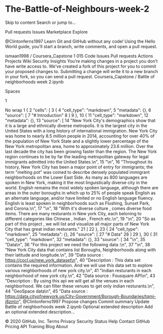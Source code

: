 # The-Battle-of-Neighbours-week-2

Skip to content
Search or jump to…

Pull requests
Issues
Marketplace
Explore
 
@Clintonferns1997 
Learn Git and GitHub without any code!
Using the Hello World guide, you’ll start a branch, write comments, and open a pull request.


ismaan1998
/
Coursera_Capstone
1
015
Code
Issues
Pull requests
Actions
Projects
Wiki
Security
Insights
You’re making changes in a project you don’t have write access to. We’ve created a fork of this project for you to commit your proposed changes to. Submitting a change will write it to a new branch in your fork, so you can send a pull request.
Coursera_Capstone
/
Battle of neighborhoods week 2.ipynb
 

Spaces

1

No wrap
1
{
2
 "cells": [
3
  {
4
   "cell_type": "markdown",
5
   "metadata": {},
6
   "source": [
7
    "# Introduction"
8
   ]
9
  },
10
  {
11
   "cell_type": "markdown",
12
   "metadata": {},
13
   "source": [
14
    "New York City's demographics show that it is a large and ethnically diverse metropolis. It is the largest city in the United States with a long history of international immigration. New York City was home to nearly 8.5 million people in 2014, accounting for over 40% of the population of New York State and a slightly lower percentage of the New York metropolitan area, home to approximately 23.6 million. Over the last decade the city has been growing faster than the region. The New York region continues to be by far the leading metropolitan gateway for legal immigrants admitted into the United States.\n",
15
    "\n",
16
    "Throughout its history, New York City has been a major point of entry for immigrants; the term \"melting pot\" was coined to describe densely populated immigrant neighborhoods on the Lower East Side. As many as 800 languages are spoken in New York, making it the most linguistically diverse city in the world. English remains the most widely spoken language, although there are areas in the outer boroughs in which up to 25% of people speak English as an alternate language, and/or have limited or no English language fluency. English is least spoken in neighborhoods such as Flushing, Sunset Park, and Corona.\n",
17
    "\n",
18
    "With it's diverse culture , comes diverse food items. There are many resturants in New york City, each beloning to different categories like Chinese , Indian , French etc.\n",
19
    "\n",
20
    "So as part of this project , we will list and visualize all major parts of New York City that has great indian resturants."
21
   ]
22
  },
23
  {
24
   "cell_type": "markdown",
25
   "metadata": {},
26
   "source": [
27
    "# Data"
28
   ]
29
  },
30
  {
31
   "cell_type": "markdown",
32
   "metadata": {},
33
   "source": [
34
    "\n",
35
    "Data\n",
36
    "For this project we need the following data :\n",
37
    "\n",
38
    "New York City data that contains list Boroughs, Neighborhoods along with their latitude and longitude.\n",
39
    "Data source : https://cocl.us/new_york_dataset\n",
40
    "Description : This data set contains the required information. And we will use this data set to explore various neighborhoods of new york city.\n",
41
    "Indian resturants in each neighborhood of new york city.\n",
42
    "Data source : Fousquare API\n",
43
    "Description : By using this api we will get all the venues in each neighborhood. We can filter these venues to get only indian resturants.\n",
44
    "GeoSpace data\n",
45
    "Data source : https://data.cityofnewyork.us/City-Government/Borough-Boundaries/tqmj-j8zm\n",
@Clintonferns1997
Propose changes
Commit summary
Update Battle of neighborhoods week 2.ipynb
Optional extended description
Add an optional extended description…
 
© 2020 GitHub, Inc.
Terms
Privacy
Security
Status
Help
Contact GitHub
Pricing
API
Training
Blog
About

